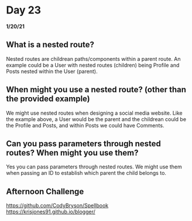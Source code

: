 # Day 23
__1/20/21__

## What is a nested route?
Nested routes are childrean paths/components within a parent route. An example could be a User with nested routes (children) being Profile and Posts nested within the User (parent).
## When might you use a nested route? (other than the provided example)
We might use nested routes when designing a social media website. Like the example above, a User would be the parent and the childrean could be the Profile and Posts, and within Posts we could have Comments.
## Can you pass parameters through nested routes? When might you use them?
Yes you can pass parameters through nested routes. We might use them when passing an ID to establish which parent the child belongs to.

## Afternoon Challenge
https://github.com/CodyBryson/Spellbook
https://krisjones91.github.io/blogger/